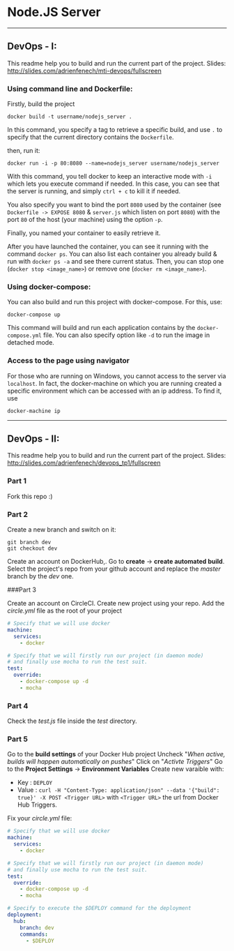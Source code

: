 # Node.JS Server
___

## DevOps - I:

This readme help you to build and run the current part of the project.
Slides: http://slides.com/adrienfenech/mti-devops/fullscreen

### Using command line and Dockerfile:

Firstly, build the project

```
docker build -t username/nodejs_server .
```

In this command, you specify a tag to retrieve a specific build, and use `.` to specify that the current directory contains the `Dockerfile`.

then, run it:

```
docker run -i -p 80:8080 --name=nodejs_server username/nodejs_server
```

With this command, you tell docker to keep an interactive mode with `-i` which lets you execute command if needed. In this case, you can see that the server is running, and simply `ctrl + c` to kill it if needed.

You also specify you want to bind the port `8080` used by the container (see `Dockerfile -> EXPOSE 8080` & `server.js` which listen on port `8080`) with the port `80` of the host (your machine) using the option `-p`. 

Finally, you named your container to easily retrieve it.

After you have launched the container, you can see it running with the command `docker ps`. You can also list each container you already build & run with `docker ps -a` and see there current status. Then, you can stop one (`docker stop <image_name>`) or remove one (`docker rm <image_name>`).

### Using docker-compose:

You can also build and run this project with docker-compose.
For this, use:

```
docker-compose up
```

This command will build and run each application contains by the `docker-compose.yml` file. You can also specify option like `-d` to run the image in detached mode.

### Access to the page using navigator

For those who are running on Windows, you cannot access to the server via `localhost`. In fact, the docker-machine on which you are running created a specific environment which can be accessed with an ip address. To find it, use

```
docker-machine ip
```

___

## DevOps - II:

This readme help you to build and run the current part of the project.
Slides: http://slides.com/adrienfenech/devops_tp1/fullscreen

### Part 1

Fork this repo :)

### Part 2

Create a new branch and switch on it:

```git
git branch dev
git checkout dev
```

Create an account on DockerHub,.
Go to **create** -> **create automated build**.
Select the project's repo from your github account and replace the *master* branch by the *dev* one.

###Part 3

Create an account on CircleCI.
Create new project using your repo.
Add the *circle.yml* file as the root of your project
```yml
# Specify that we will use docker
machine:
  services:
    - docker

# Specify that we will firstly run our project (in daemon mode)
# and finally use mocha to run the test suit.
test:
  override:
    - docker-compose up -d
    - mocha
```

### Part 4

Check the *test.js* file inside the *test* directory.

### Part 5

Go to the **build settings** of your Docker Hub project
Uncheck "*When active, builds will happen automatically on pushes*"
Click on "*Activte Triggers*"
Go to the **Project Settings** -> **Environment Variables**
Create new varaible with:

* Key : `DEPLOY`
* Value : `curl -H "Content-Type: application/json" --data '{"build": true}' -X POST <Trigger URL>` with `<Trigger URL>` the url from Docker Hub Triggers.

Fix your *circle.yml* file:
```yml
# Specify that we will use docker
machine:
  services:
    - docker

# Specify that we will firstly run our project (in daemon mode)
# and finally use mocha to run the test suit.
test:
  override:
    - docker-compose up -d
    - mocha

# Specify to execute the $DEPLOY command for the deployment
deployment:
  hub:
    branch: dev
    commands:
      - $DEPLOY
```

